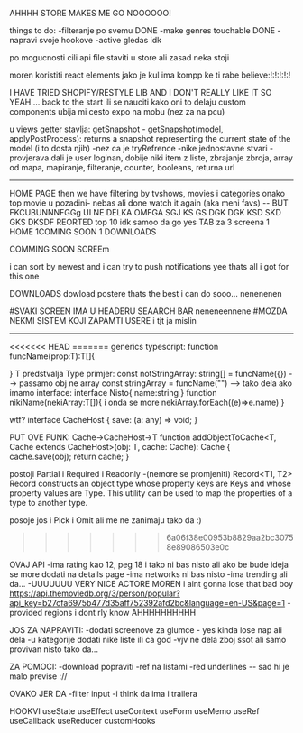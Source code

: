 AHHHH STORE MAKES ME GO NOOOOOO!

things to do:
-filteranje po svemu DONE
-make genres touchable DONE
-napravi svoje hookove
-active gledas idk

po mogucnosti cili api file staviti u store ali zasad neka stoji

moren koristiti react elements jako je kul ima kompp ke ti rabe believe:!:!:!:!:!

I HAVE TRIED SHOPIFY/RESTYLE LIB AND I DON'T REALLY LIKE IT SO YEAH.... back to the start ili se nauciti kako oni to delaju custom components
ubija mi cesto expo na mobu (nez za na pcu)

u views getter stavlja:
getSnapshot - getSnapshot(model, applyPostProcess): returns a snapshot representing the current state of the model
(i to dosta njih)
-nez ca je tryRefrence
-nike jednostavne stvari - provjerava dali je user loginan, dobije niki item z liste, zbrajanje zbroja, array od mapa, mapiranje, filteranje, counter, booleans, returna url

---

HOME PAGE
then we have filtering by tvshows, movies i categories
onako top movie u pozadini- nebas ali done
watch it again (aka meni favs) -- BUT FKCUBUNNNFGGg UI NE DELKA OMFGA SGJ KS GS DGK DGK KSD SKD GKS DKSDF REORTED
top 10 idk samoo da go yes
TAB za 3 screena 1 HOME 1COMING SOON 1 DOWNLOADS

COMMING SOON SCREEm

i can sort by newest and i can try to push notifications
yee thats all i got for this one

DOWNLOADS
dowload postere thats the best i can do sooo... nenenenen

#SVAKI SCREEN IMA U HEADERU SEAARCH BAR neneneennene
#MOZDA NEKMI SISTEM KOJI ZAPAMTI USERE
i tjt ja mislin

---

<<<<<<< HEAD =======
generics typescript:
function funcName<T>(prop:T):T[]{

}
T predstvalja Type
primjer:
const notStringArray: string[] = funcName({}) --> passamo obj ne array
const stringArray = funcName<string>("") --> tako dela
ako imamo interface:
interface Nisto{
name:string
}
function nikiName<T extends Nisto>(nekiArray:T[]){
i onda se more
nekiArray.forEach((e)=>e.name)
}

wtf?
interface CacheHost {
save: (a: any) => void;
}

PUT OVE FUNK: Cache->CacheHost->T
function addObjectToCache<T, Cache extends CacheHost>(obj: T, cache: Cache): Cache {
cache.save(obj);
return cache;
}

postoji Partial<Props> i Required<Props> i Readonly<Props> -(nemore se promjeniti)
Record<T1, T2>
Record constructs an object type whose property keys are Keys and whose property values are Type. This utility can be used to map the properties of a type to another type.

posoje jos i Pick i Omit ali me ne zanimaju tako da :)

> > > > > > > 6a06f38e00953b8829aa2bc30758e89086503e0c

OVAJ API
-ima rating kao 12, peg 18 i tako ni bas nisto ali ako be bude ideja se more dodati na details page
-ima networks ni bas nisto
-ima trending ali da...
-UUUUUUU VERY NICE ACTORE MOREN i aint gonna lose that bad boy
https://api.themoviedb.org/3/person/popular?api_key=b27cfa6975b477d35aff752392afd2bc&language=en-US&page=1
-provided regions i dont rly know AHHHHHHHHHH

JOS ZA NAPRAVITI:
-dodati screenove za glumce - yes kinda lose nap ali dela
-u kategorije dodati nike liste ili ca god
-vjv ne dela zboj ssot ali samo provivan nisto tako da...

ZA POMOCI:
-download popraviti
-ref na listami
-red underlines -- sad hi je malo previse ://

OVAKO JER DA
-filter input
-i think da ima i trailera

HOOKVI
useState
useEffect
useContext
useForm
useMemo
useRef
useCallback
useReducer
customHooks
